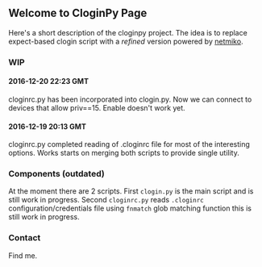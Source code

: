 ## Welcome to CloginPy Page

Here's a short description of the cloginpy project. The idea is to replace expect-based clogin script with a _refined_ version powered by [netmiko](https://github.com/ktbyers/netmiko).

### WIP
#### 2016-12-20 22:23 GMT
cloginrc.py has been incorporated into clogin.py. Now we can connect to devices that allow priv==15. Enable doesn't work yet.

#### 2016-12-19 20:13 GMT
cloginrc.py completed reading of .cloginrc file for most of the interesting options. Works starts on merging both scripts to provide single utility.

### Components (outdated)

At the moment there are 2 scripts. First `clogin.py` is the main script and is still work in progress. Second `cloginrc.py` reads `.cloginrc` configuration/credentials file using `fnmatch` glob matching function this is still work in progress.

### Contact

Find me.
